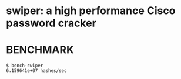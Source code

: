 # swiper: a high performance Cisco password cracker

# BENCHMARK

```console
$ bench-swiper
6.159641e+07 hashes/sec
```
